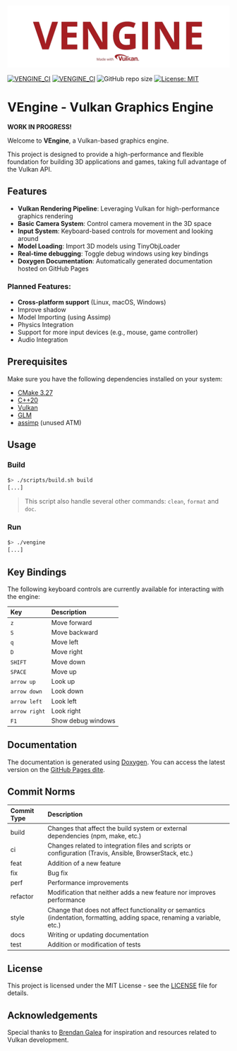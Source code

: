 ![VENGINE_LOGO](https://raw.githubusercontent.com/bobis33/VEngine/main/assets/logo.png)

[![VENGINE_CI](https://github.com/bobis33/VEngine/actions/workflows/check-compilation.yml/badge.svg)](https://github.com/bobis33/VEngine/actions/workflows/check-compilation.yml)
[![VENGINE_CI](https://github.com/bobis33/VEngine/actions/workflows/update-documentation.yml/badge.svg)](https://github.com/bobis33/VEngine/actions/workflows/update-documentation.yml)
![GitHub repo size](https://img.shields.io/github/repo-size/bobis33/VEngine)
[![License: MIT](https://img.shields.io/badge/License-MIT-blue.svg)](https://github.com/bobis33/VEngine/blob/main/LICENSE)


# VEngine - Vulkan Graphics Engine

**WORK IN PROGRESS!**

Welcome to **VEngine**, a Vulkan-based graphics engine.

This project is designed to provide a high-performance and flexible foundation for building 3D applications and games, 
taking full advantage of the Vulkan API.


## Features

- **Vulkan Rendering Pipeline**: Leveraging Vulkan for high-performance graphics rendering
- **Basic Camera System**: Control camera movement in the 3D space
- **Input System**: Keyboard-based controls for movement and looking around
- **Model Loading**: Import 3D models using TinyObjLoader
- **Real-time debugging**: Toggle debug windows using key bindings
- **Doxygen Documentation**: Automatically generated documentation hosted on GitHub Pages


### Planned Features:

- **Cross-platform support** (Linux, macOS, Windows)
- Improve shadow
- Model Importing (using Assimp)
- Physics Integration
- Support for more input devices (e.g., mouse, game controller)
- Audio Integration


## Prerequisites

Make sure you have the following dependencies installed on your system:

- [CMake 3.27](https://cmake.org/)
- [C++20](https://en.cppreference.com/w/cpp/20)
- [Vulkan](https://www.vulkan.org/)
- [GLM](https://github.com/g-truc/glm)
- [assimp](https://www.assimp.org/) (unused ATM)


## Usage

### Build

```bash
$> ./scripts/build.sh build
[...]
```
> This script also handle several other commands: `clean`, `format` and `doc`.


### Run

```bash
$> ./vengine
[...]
```


## Key Bindings

The following keyboard controls are currently available for interacting with the engine:

| Key           | Description                                                                 |
|:--------------|:----------------------------------------------------------------------------|
| `z`           | Move forward                                                                |
| `S`           | Move backward                                                               |
| `q`           | Move left                                                                   |
| `D`           | Move right                                                                  |
| `SHIFT`       | Move down                                                                   |
| `SPACE`       | Move up                                                                     |
| `arrow up`    | Look up                                                                     |
| `arrow down`  | Look down                                                                   |
| `arrow left`  | Look left                                                                   |
| `arrow right` | Look right                                                                  |
| `F1`          | Show debug windows                                                          |


## Documentation

The documentation is generated using [Doxygen](https://www.doxygen.nl/index.html).
You can access the latest version on the [GitHub Pages dite](https://bobis33.github.io/VEngine/).


## Commit Norms

| Commit Type | Description                                                                                                               |
|:------------|:--------------------------------------------------------------------------------------------------------------------------|
| build       | Changes that affect the build system or external dependencies (npm, make, etc.)                                           |
| ci          | Changes related to integration files and scripts or configuration (Travis, Ansible, BrowserStack, etc.)                   |
| feat        | Addition of a new feature                                                                                                 |
| fix         | Bug fix                                                                                                                   |
| perf        | Performance improvements                                                                                                  |
| refactor    | Modification that neither adds a new feature nor improves performance                                                     |
| style       | Change that does not affect functionality or semantics (indentation, formatting, adding space, renaming a variable, etc.) |
| docs        | Writing or updating documentation                                                                                         |
| test        | Addition or modification of tests                                                                                         |


## License

This project is licensed under the MIT License - see the [LICENSE](https://github.com/bobis33/VEngine/blob/main/LICENSE) file for details.


## Acknowledgements

Special thanks to [Brendan Galea](https://github.com/blurrypiano/littleVulkanEngine) for inspiration and resources related to Vulkan development.
